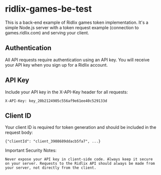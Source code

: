 # ridlix-games-be-test
This is a back-end example of Ridlix games token implementation. 
It's a simple Node.js server with a token request example (connection to games.ridlix.com) and serving your client.

## Authentication
All API requests require authentication using an API key. 
You will receive your API key when you sign up for a Ridlix account.

## API Key
Include your API key in the X-API-Key header for all requests:

```X-API-Key: key_20b2124905c556af9e61ee40c529133d```

## Client ID

Your client ID is required for token generation and should be included in the request body:

```{"clientId": "client_3908689ddacb5fa7", ...}```


Important Security Notes:

`Never expose your API key in client-side code. Always keep it secure on your server. Requests to the Ridlix API should always be made from your server, not directly from the client.`
